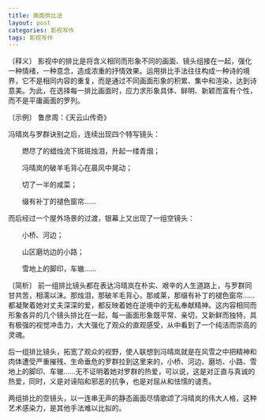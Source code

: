 ```yaml
---
title: 画面排比法
layout: post
categories: 影视写作
tags: 影视写作
---
```


〔释义〕 影视中的排比是将含义相同而形象不同的画面、镜头组接在一起，强化一种情绪，一种意念，造成浓重的抒情效果。运用排比手法往往构成一种诗的境界，它不是相同内容的重复，而是通过不同画面形象的积累、集中和渲染，达到诗意美。为此，在选择每一排比画面时，应力求形象具体、鲜明、新颖而富有个性，而不是平庸画面的罗列。

〔示例〕 鲁彦周：《天云山传奇》

冯晴岚与罗群诀别之后，连续出现四个特写镜头：

　　燃尽了的蜡烛流下斑斑烛泪，升起一缕青烟；

　　冯晴岚的破羊毛背心在晨风中晃动；

　　切了一半的咸菜；

　　缀有补丁的褪色窗帘……

而后经过一个屋外场景的过渡，银幕上又出现了一组空镜头：

　　小桥、河边；

　　山区磨坊边的小路；

　　雪地上的脚印，车辙……

〔简析〕 前一组排比镜头都在表达冯晴岚在朴实、艰辛的人生道路上，与罗群同甘共苦，相濡以沫。那烛泪，那破羊毛背心，那咸莱，那缀有补丁的褪色窗帘……都凝聚着她对丈夫深深的爱，都反映着她在逆境中的无私奉献精神。这内容相同而形象各异的几个镜头排比在一起，每一画面形象既平常、亲切，又新鲜而独特，具有极强的视觉冲击力，大大强化了观众的直观感受，从中看到了一个纯洁而崇高的灵魂。

后一组排比镜头，拓宽了观众的视野，使人联想到冯晴岚就是在风雪之中把精神和肉体遭受严重摧残、生命垂危的罗群拉到这里来的，小桥、河边、磨坊、小路、雪地上的脚印、车辙……无不证明着她对罗群的热爱，可以说，这是对正直与真诚的热爱，同时，义是对诬陷和邪恶的抗争，也是对屈从和怯懦的谴责。

两组排比的空镜头，以一连串无声的静态画面尽情歌颂了冯晴岚的伟大人格，这种艺术感染力，是其他手法难以比拟的。 